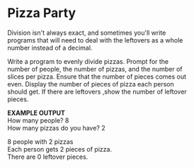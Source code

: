 # Pizza Party

Division isn't always exact, and sometimes you'll write\
programs that will need to deal with the leftovers as a whole\
number instead of a decimal.

Write a program to evenly divide pizzas. Prompt for the \
number of people, the number of pizzas, and the number of \
slices per pizza. Ensure that the number of pieces comes out\
even. Display the number of pieces of pizza each person\
should get. If there are leftovers ,show the number of leftover\
pieces.

<b>EXAMPLE OUTPUT</b>\
How many people? 8\
How many pizzas do you have? 2

8 people with 2 pizzas\
Each person gets 2 pieces of pizza.\
There are 0 leftover pieces.